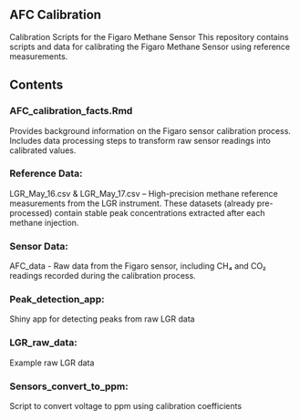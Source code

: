 ## AFC Calibration
Calibration Scripts for the Figaro Methane Sensor
This repository contains scripts and data for calibrating the Figaro Methane Sensor using reference measurements. 

## Contents
### AFC_calibration_facts.Rmd

Provides background information on the Figaro sensor calibration process.
Includes data processing steps to transform raw sensor readings into calibrated values.

### Reference Data:
LGR_May_16.csv & LGR_May_17.csv – High-precision methane reference measurements from the LGR instrument.
These datasets (already pre-processed) contain stable peak concentrations extracted after each methane injection.

### Sensor Data:
AFC_data - Raw data from the Figaro sensor, including CH₄ and CO₂ readings recorded during the calibration process.


### Peak_detection_app:
Shiny app for detecting peaks from raw LGR data

### LGR_raw_data:
Example raw LGR data

### Sensors_convert_to_ppm:
Script to convert voltage to ppm using calibration coefficients
